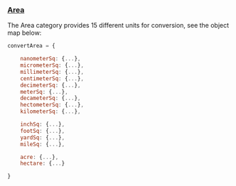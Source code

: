 ### [Area](https://gist.github.com/jgphilpott/209aa5aac165a5f2f813a03491c33eac/d0bf32a90d45553f66f3204021249c0c841a35bf)

The Area category provides 15 different units for conversion, see the object map below:

```js
convertArea = {

    nanometerSq: {...},
    micrometerSq: {...},
    millimeterSq: {...},
    centimeterSq: {...},
    decimeterSq: {...},
    meterSq: {...},
    decameterSq: {...},
    hectometerSq: {...},
    kilometerSq: {...},

    inchSq: {...},
    footSq: {...},
    yardSq: {...},
    mileSq: {...},

    acre: {...},
    hectare: {...}

}
```